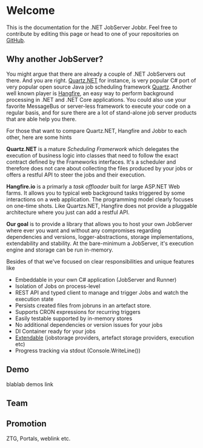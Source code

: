 # Welcome
This is the documentation for the .NET JobServer Jobbr. Feel free to contribute by editing this page or head to one of your repositories on [GitHub](https://github.com/JobbrIO).

## Why another JobServer?
You might argue that there are already a couple of .NET JobServers out there. And you are right. [Quartz.NET](https://www.quartz-scheduler.net/) for instance, is very popular C# port of very popular open source Java job scheduling framework [Quartz](http://www.quartz-scheduler.org/). Another well known player is [Hangfire](https://www.hangfire.io/), an easy way to perform background processing in .NET and .NET Core applications. You could also use your favorite MessageBus or server-less framework to execute your code on a regular basis, and for sure there are a lot of stand-alone job server products that are able help you there.

For those that want to compare Quartz.NET, Hangfire and Jobbr to each other, here are some hints

**Quartz.NET** is a mature *Scheduling Framerwork* which delegates the execution of business logic into classes that need to follow the exact contract defined by the Frameworks interfaces. It's a scheduler and therefore does not care about collecting the files produced by your jobs or offers a restful API to steer the jobs and their execution.

**Hangfire.io** is a primarly a *task offloader* built for large ASP.NET Web farms. It allows you to typical web background tasks triggered by some interactions on a web application. The programming model clearly focuses on one-time shots. Like Quartzs.NET, Hangfire does not provide a pluggable architecture where you just can add a restful API.

**Our goal** is to provide a library that allows you to host your own JobServer where ever you want and without any compromises regarding dependencies and versions, logger-abstractions, storage implementations, extendability and stability. At the bare-minimum a JobServer, it's execution engine and storage can be run in-memory. 

Besides of that we've focused on clear responsibilities and unique features like

* Embeddable in your own C# application (JobServer and Runner)
* Isolation of Jobs on process-level
* REST API and typed client to manage and trigger Jobs and watch the execution state
* Persists created files from jobruns in an artefact store.
* Supports CRON expressions for recurring triggers
* Easily testable supported by in-memory stores
* No additional dependencies or version issues for your jobs
* DI Container ready for your jobs
* [Extendable](../dev/extend.md) (jobstorage providers, artefact storage providers, execution etc)
* Progress tracking via stdout (Console.WriteLine())


## Demo
blablab demos link

## Team

## Promotion
ZTG, Portals, weblink etc.